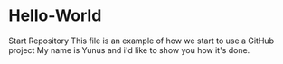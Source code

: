 # Hello-World
Start Repository
This file is an example of how we start to use a GitHub project
My name is Yunus and i'd like to show you how it's done.
